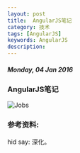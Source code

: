 ```yaml
---
layout: post
title:  AngularJS笔记
category: 技术
tags: [AngularJS]
keywords: AngularJS
description:
---
```


##### Monday, 04 Jan 2016

### AngularJS笔记

![Jobs](/../../assets/img/tech/2015/jobs_4.jpg)


### 参考资料:

hid say: 深化。



